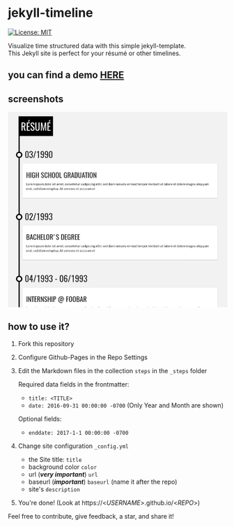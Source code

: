 # jekyll-timeline
[![License: MIT](https://img.shields.io/badge/License-MIT-yellow.svg)](https://opensource.org/licenses/MIT)


Visualize time structured data with this simple jekyll-template.  
This Jekyll site is perfect for your résumé or other timelines.
## you can find a demo [HERE](https://lukas-h.github.io/jekyll-timeline/)
## screenshots
![SCREENSHOT RÉSUMÉ](screenshot.png)

## how to use it?
1. Fork this repository
2. Configure Github-Pages in the Repo Settings
3. Edit the Markdown files in the collection `steps` in the `_steps` folder  
    
    Required data fields in the frontmatter:
    
    - `title: <TITLE>`
    - `date: 2016-09-31 00:00:00 -0700` (Only Year and Month are shown)

    Optional fields:

    - `enddate: 2017-1-1 00:00:00 -0700`
4. Change site configuration `_config.yml`

    - the Site title: `title`
    - background color `color`
    - url (***very important***) `url`
    - baseurl (***important***) `baseurl` (name it after the repo)
    - site's `description`
5. You're done! (Look at https://<*USERNAME*>.github.io/<*REPO*>)

Feel free to contribute, give feedback, a star, and share it!
